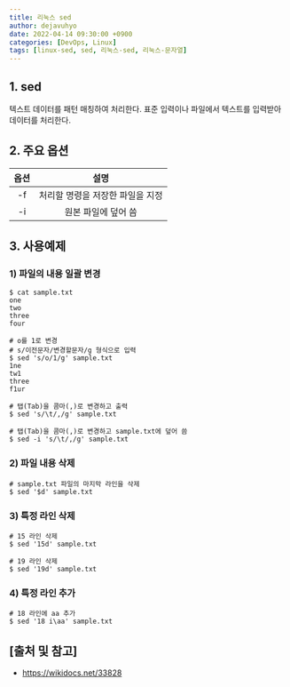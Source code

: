 ```yaml
---
title: 리눅스 sed
author: dejavuhyo
date: 2022-04-14 09:30:00 +0900
categories: [DevOps, Linux]
tags: [linux-sed, sed, 리눅스-sed, 리눅스-문자열]
---
```


## 1. sed
텍스트 데이터를 패턴 매칭하여 처리한다. 표준 입력이나 파일에서 텍스트를 입력받아 데이터를 처리한다.

## 2. 주요 옵션

| 옵션 | 설명 |
|:-----:|:-----:|
| -f | 처리할 명령을 저장한 파일을 지정 |
| -i | 원본 파일에 덮어 씀 |

## 3. 사용예제

### 1) 파일의 내용 일괄 변경

```shell
$ cat sample.txt
one
two
three
four

# o를 1로 변경 
# s/이전문자/변경할문자/g 형식으로 입력
$ sed 's/o/1/g' sample.txt 
1ne
tw1
three
f1ur

# 탭(Tab)을 콤마(,)로 변경하고 출력
$ sed 's/\t/,/g' sample.txt

# 탭(Tab)을 콤마(,)로 변경하고 sample.txt에 덮어 씀
$ sed -i 's/\t/,/g' sample.txt
```

### 2) 파일 내용 삭제

```shell
# sample.txt 파일의 마지막 라인을 삭제
$ sed '$d' sample.txt
```

### 3) 특정 라인 삭제

```shell
# 15 라인 삭제
$ sed '15d' sample.txt

# 19 라인 삭제
$ sed '19d' sample.txt
```

### 4) 특정 라인 추가

```shell
# 18 라인에 aa 추가
$ sed '18 i\aa' sample.txt
```

## [출처 및 참고]
* <https://wikidocs.net/33828>
